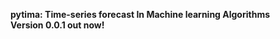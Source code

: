 ﻿<div align="left">

**pytima: Time-series forecast In Machine learning Algorithms** </br>
**Version 0.0.1 out now!** 
  